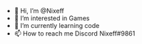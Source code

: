 - 👋 Hi, I’m @Nixeff
- 👀 I’m interested in Games
- 🌱 I’m currently learning code
- 📫 How to reach me Discord Nixeff#9861

<!---
Nixeff/Nixeff is a ✨ special ✨ repository because its `README.md` (this file) appears on your GitHub profile.
You can click the Preview link to take a look at your changes.
--->
